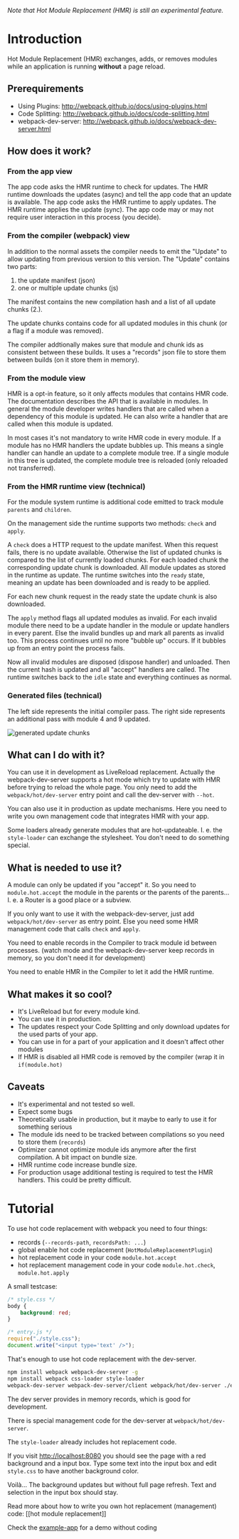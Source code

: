 *Note that Hot Module Replacement (HMR) is still an experimental feature.*

# Introduction

Hot Module Replacement (HMR) exchanges, adds, or removes modules while an application is running **without** a page reload.

## Prerequirements

* Using Plugins: http://webpack.github.io/docs/using-plugins.html
* Code Splitting: http://webpack.github.io/docs/code-splitting.html
* webpack-dev-server: http://webpack.github.io/docs/webpack-dev-server.html

## How does it work?

### From the app view

The app code asks the HMR runtime to check for updates. The HMR runtime downloads the updates (async) and tell the app code that an update is available. The app code asks the HMR runtime to apply updates. The HMR runtime applies the update (sync). The app code may or may not require user interaction in this process (you decide).

### From the compiler (webpack) view

In addition to the normal assets the compiler needs to emit the "Update" to allow updating from previous version to this version. The "Update" contains two parts:

1. the update manifest (json)
2. one or multiple update chunks (js)

The manifest contains the new compilation hash and a list of all update chunks (2.).

The update chunks contains code for all updated modules in this chunk (or a flag if a module was removed).

The compiler addtionally makes sure that module and chunk ids as consistent between these builds. It uses a "records" json file to store them between builds (on it store them in memory).

### From the module view

HMR is a opt-in feature, so it only affects modules that contains HMR code. The documentation describes the API that is available in modules. In general the module developer writes handlers that are called when a dependency of this module is updated. He can also write a handler that are called when this module is updated.

In most cases it's not mandatory to write HMR code in every module. If a module has no HMR handlers the update bubbles up. This means a single handler can handle an update to a complete module tree. If a single module in this tree is updated, the complete module tree is reloaded (only reloaded not transferred).

### From the HMR runtime view (technical)

For the module system runtime is additional code emitted to track module `parents` and `children`.

On the management side the runtime supports two methods: `check` and `apply`.

A `check` does a HTTP request to the update manifest. When this request fails, there is no update available. Otherwise the list of updated chunks is compared to the list of currently loaded chunks. For each loaded chunk the corresponding update chunk is downloaded. All module updates as stored in the runtime as update. The runtime switches into the `ready` state, meaning an update has been downloaded and is ready to be applied.

For each new chunk request in the ready state the update chunk is also downloaded.

The `apply` method flags all updated modules as invalid. For each invalid module there need to be a update handler in the module or update handlers in every parent. Else the invalid bundles up and mark all parents as invalid too. This process continues until no more "bubble up" occurs. If it bubbles up from an entry point the process fails.

Now all invalid modules are disposed (dispose handler) and unloaded. Then the current hash is updated and all "accept" handlers are called. The runtime switches back to the `idle` state and everything continues as normal.

### Generated files (technical)

The left side represents the initial compiler pass. The right side represents an additional pass with module 4 and 9 updated.

![generated update chunks](http://webpack.github.io/assets/HMR.svg)

## What can I do with it?

You can use it in development as LiveReload replacement. Actually the webpack-dev-server supports a hot mode which try to update with HMR before trying to reload the whole page. You only need to add the `webpack/hot/dev-server` entry point and call the dev-server with `--hot`.

You can also use it in production as update mechanisms. Here you need to write you own management code that integrates HMR with your app.

Some loaders already generate modules that are hot-updateable. I. e. the `style-loader` can exchange the stylesheet. You don't need to do something special.


## What is needed to use it?

A module can only be updated if you "accept" it. So you need to `module.hot.accept` the module in the parents or the parents of the parents... I. e. a Router is a good place or a subview.

If you only want to use it with the webpack-dev-server, just add `webpack/hot/dev-server` as entry point. Else you need some HMR management code that calls `check` and `apply`.

You need to enable records in the Compiler to track module id between processes. (watch mode and the webpack-dev-server keep records in memory, so you don't need it for development)

You need to enable HMR in the Compiler to let it add the HMR runtime.


## What makes it so cool?

* It's LiveReload but for every module kind.
* You can use it in production.
* The updates respect your Code Splitting and only download updates for the used parts of your app.
* You can use in for a part of your application and it doesn't affect other modules
* If HMR is disabled all HMR code is removed by the compiler (wrap it in `if(module.hot)`


## Caveats

* It's experimental and not tested so well.
* Expect some bugs
* Theoretically usable in production, but it maybe to early to use it for something serious
* The module ids need to be tracked between compilations so you need to store them (`records`)
* Optimizer cannot optimize module ids anymore after the first compilation. A bit impact on bundle size.
* HMR runtime code increase bundle size.
* For production usage additional testing is required to test the HMR handlers. This could be pretty difficult.


# Tutorial

To use hot code replacement with webpack you need to four things:

* records (`--records-path`, `recordsPath: ...`)
* global enable hot code replacement (`HotModuleReplacementPlugin`)
* hot replacement code in your code `module.hot.accept`
* hot replacement management code in your code `module.hot.check`, `module.hot.apply`

A small testcase:

``` css
/* style.css */
body {
	background: red;
}
```

``` javascript
/* entry.js */
require("./style.css");
document.write("<input type='text' />");
```

That's enough to use hot code replacement with the dev-server.

``` sh
npm install webpack webpack-dev-server -g
npm install webpack css-loader style-loader
webpack-dev-server webpack-dev-server/client webpack/hot/dev-server ./entry --hot --module-bind "css=style!css"
```

The dev server provides in memory records, which is good for development.

There is special management code for the dev-server at `webpack/hot/dev-server`.

The `style-loader` already includes hot replacement code.

If you visit [http://localhost:8080](http://localhost:8080) you should see the page with a red background and a input box. Type some text into the input box and edit `style.css` to have another background color. 

Voilà... The background updates but without full page refresh. Text and selection in the input box should stay.

Read more about how to write you own hot replacement (management) code: [[hot module replacement]]

Check the [example-app](http://webpack.github.io/example-app/) for a demo without coding